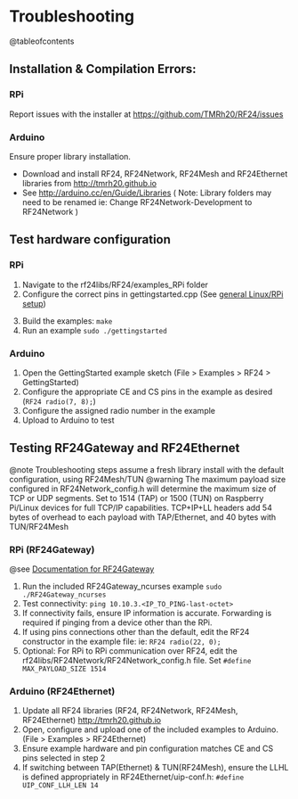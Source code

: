 # Troubleshooting

@tableofcontents

## Installation & Compilation Errors:

### RPi
Report issues with the installer at https://github.com/TMRh20/RF24/issues

### Arduino
Ensure proper library installation.
- Download and install RF24, RF24Network, RF24Mesh and RF24Ethernet libraries from http://tmrh20.github.io
- See http://arduino.cc/en/Guide/Libraries ( Note: Library folders may need to be renamed ie: Change RF24Network-Development to RF24Network )

## Test hardware configuration

### RPi
1. Navigate to the rf24libs/RF24/examples_RPi folder
2. Configure the correct pins in gettingstarted.cpp (See [general Linux/RPi setup](https://nRF24.github.io/RF24/md_docs_2rpi__general.html))
<!-- http://www.airspayce.com/mikem/bcm2835/group__constants.html#ga63c029bd6500167152db4e57736d0939) -->
3. Build the examples: `make`
4. Run an example `sudo ./gettingstarted`

### Arduino
1. Open the GettingStarted example sketch (File > Examples > RF24 > GettingStarted)
2. Configure the appropriate CE and CS pins in the example as desired (`RF24 radio(7, 8);`)
3. Configure the assigned radio number in the example
4. Upload to Arduino to test

## Testing RF24Gateway and RF24Ethernet
@note Troubleshooting steps assume a fresh library install with the default configuration, using RF24Mesh/TUN
@warning The maximum payload size configured in RF24Network_config.h will determine the maximum size of TCP or UDP segments. Set to 1514 (TAP) or 1500 (TUN) on Raspberry Pi/Linux devices for full TCP/IP capabilities. TCP+IP+LL headers add 54 bytes of overhead to each payload with TAP/Ethernet, and 40 bytes with TUN/RF24Mesh

### RPi (RF24Gateway)
@see [Documentation for RF24Gateway](http://nRF24.github.io/RF24Gateway/)
1. Run the included RF24Gateway_ncurses example `sudo ./RF24Gateway_ncurses`
2. Test connectivity: `ping 10.10.3.<IP_TO_PING-last-octet>`
3. If connectivity fails, ensure IP information is accurate. Forwarding is required if pinging from a device other than the RPi.
4. If using pins connections other than the default, edit the RF24 constructor in the example file: ie: `RF24 radio(22, 0);`
5. Optional: For RPi to RPi communication over RF24, edit the rf24libs/RF24Network/RF24Network_config.h file. Set `#define MAX_PAYLOAD_SIZE 1514`

### Arduino (RF24Ethernet)
1. Update all RF24 libraries (RF24, RF24Network, RF24Mesh, RF24Ethernet) http://tmrh20.github.io
2. Open, configure and upload one of the included examples to Arduino. (File > Examples > RF24Ethernet)
3. Ensure example hardware and pin configuration matches CE and CS pins selected in step 2
4. If switching between TAP(Ethernet) & TUN(RF24Mesh), ensure the LLHL is defined appropriately in RF24Ethernet/uip-conf.h: `#define UIP_CONF_LLH_LEN 14`
